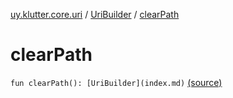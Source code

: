 [uy.klutter.core.uri](../index.md) / [UriBuilder](index.md) / [clearPath](.)


# clearPath

`fun clearPath(): [UriBuilder](index.md)` [(source)](https://github.com/kohesive/klutter/blob/master/core-jdk6/src/main/kotlin/uy/klutter/core/uri/UriBuilder.kt#L208)


